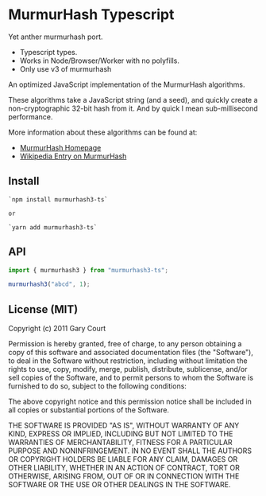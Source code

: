 # MurmurHash Typescript

Yet anther murmurhash port.

- Typescript types.
- Works in Node/Browser/Worker with no polyfills.
- Only use v3 of murmurhash

An optimized JavaScript implementation of the MurmurHash algorithms.

These algorithms take a JavaScript string (and a seed), and quickly create a non-cryptographic 32-bit hash from it. And by quick I mean sub-millisecond performance.

More information about these algorithms can be found at:

- [MurmurHash Homepage](http://sites.google.com/site/murmurhash/)
- [Wikipedia Entry on MurmurHash](http://en.wikipedia.org/wiki/MurmurHash)

## Install

    `npm install murmurhash3-ts`

    or

    `yarn add murmurhash3-ts`

## API

```js
import { murmurhash3 } from "murmurhash3-ts";

murmurhash3("abcd", 1);
```

## License (MIT)

Copyright (c) 2011 Gary Court

Permission is hereby granted, free of charge, to any person obtaining a copy of this software and associated documentation files (the "Software"), to deal in the Software without restriction, including without limitation the rights to use, copy, modify, merge, publish, distribute, sublicense, and/or sell copies of the Software, and to permit persons to whom the Software is furnished to do so, subject to the following conditions:

The above copyright notice and this permission notice shall be included in all copies or substantial portions of the Software.

THE SOFTWARE IS PROVIDED "AS IS", WITHOUT WARRANTY OF ANY KIND, EXPRESS OR IMPLIED, INCLUDING BUT NOT LIMITED TO THE WARRANTIES OF MERCHANTABILITY, FITNESS FOR A PARTICULAR PURPOSE AND NONINFRINGEMENT. IN NO EVENT SHALL THE AUTHORS OR COPYRIGHT HOLDERS BE LIABLE FOR ANY CLAIM, DAMAGES OR OTHER LIABILITY, WHETHER IN AN ACTION OF CONTRACT, TORT OR OTHERWISE, ARISING FROM, OUT OF OR IN CONNECTION WITH THE SOFTWARE OR THE USE OR OTHER DEALINGS IN THE SOFTWARE.
